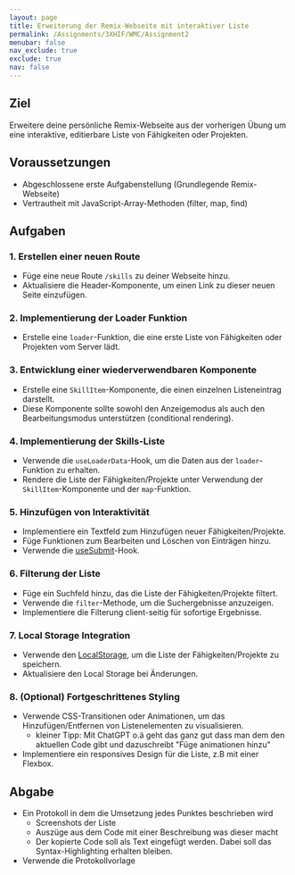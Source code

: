 ```yaml
---
layout: page
title: Erweiterung der Remix-Webseite mit interaktiver Liste
permalink: /Assignments/3XHIF/WMC/Assignment2
menubar: false
nav_exclude: true
exclude: true
nav: false
---
```



## Ziel
Erweitere deine persönliche Remix-Webseite aus der vorherigen Übung um eine interaktive, editierbare Liste von Fähigkeiten oder Projekten.

## Voraussetzungen
- Abgeschlossene erste Aufgabenstellung (Grundlegende Remix-Webseite)
- Vertrautheit mit JavaScript-Array-Methoden (filter, map, find)

## Aufgaben

### 1. Erstellen einer neuen Route
- Füge eine neue Route `/skills` zu deiner Webseite hinzu.
- Aktualisiere die Header-Komponente, um einen Link zu dieser neuen Seite einzufügen.

### 2. Implementierung der Loader Funktion
- Erstelle eine `loader`-Funktion, die eine erste Liste von Fähigkeiten oder Projekten vom Server lädt.

### 3. Entwicklung einer wiederverwendbaren Komponente
- Erstelle eine `SkillItem`-Komponente, die einen einzelnen Listeneintrag darstellt.
- Diese Komponente sollte sowohl den Anzeigemodus als auch den Bearbeitungsmodus unterstützen (conditional rendering).

### 4. Implementierung der Skills-Liste
- Verwende die `useLoaderData`-Hook, um die Daten aus der `loader`-Funktion zu erhalten.
- Rendere die Liste der Fähigkeiten/Projekte unter Verwendung der `SkillItem`-Komponente und der `map`-Funktion.

### 5. Hinzufügen von Interaktivität
- Implementiere ein Textfeld zum Hinzufügen neuer Fähigkeiten/Projekte.
- Füge Funktionen zum Bearbeiten und Löschen von Einträgen hinzu.
- Verwende die [useSubmit](https://remix.run/docs/en/main/hooks/use-submit)-Hook.

### 6. Filterung der Liste
- Füge ein Suchfeld hinzu, das die Liste der Fähigkeiten/Projekte filtert.
- Verwende die `filter`-Methode, um die Suchergebnisse anzuzeigen.
- Implementiere die Filterung client-seitig für sofortige Ergebnisse.

### 7. Local Storage Integration
- Verwende den [LocalStorage](https://developer.mozilla.org/en-US/docs/Web/API/Window/localStorage#examples), um die Liste der Fähigkeiten/Projekte zu speichern.
- Aktualisiere den Local Storage bei Änderungen.

### 8. (Optional) Fortgeschrittenes Styling
- Verwende CSS-Transitionen oder Animationen, um das Hinzufügen/Entfernen von Listenelementen zu visualisieren.
    - kleiner Tipp: Mit ChatGPT o.ä geht das ganz gut dass man dem den aktuellen Code gibt und dazuschreibt "Füge animationen hinzu"
- Implementiere ein responsives Design für die Liste, z.B mit einer Flexbox.

## Abgabe
- Ein Protokoll in dem die Umsetzung jedes Punktes beschrieben wird
    - Screenshots der Liste
    - Auszüge aus dem Code mit einer Beschreibung was dieser macht
    - Der kopierte Code soll als Text eingefügt werden. Dabei soll das Syntax-Highlighting erhalten bleiben.
- Verwende die Protokollvorlage


